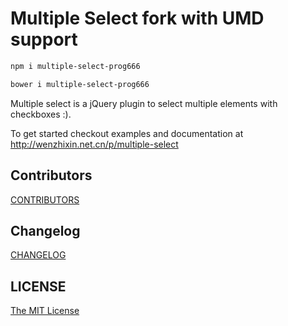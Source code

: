# Multiple Select fork with UMD support

```bash
npm i multiple-select-prog666
```
```bash
bower i multiple-select-prog666
```

Multiple select is a jQuery plugin to select multiple elements with checkboxes :).

To get started checkout examples and documentation at http://wenzhixin.net.cn/p/multiple-select

## Contributors

[CONTRIBUTORS](https://github.com/wenzhixin/multiple-select/blob/master/CONTRIBUTORS.md)

## Changelog

[CHANGELOG](https://github.com/wenzhixin/multiple-select/blob/master/CHANGELOG.md)

## LICENSE

[The MIT License](https://github.com/wenzhixin/multiple-select/blob/master/LICENSE)